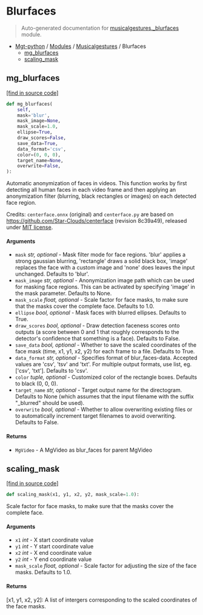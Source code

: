 # Blurfaces

> Auto-generated documentation for [musicalgestures._blurfaces](https://github.com/fourMs/MGT-python/blob/master/musicalgestures/_blurfaces.py) module.

- [Mgt-python](../README.md#mgt-python) / [Modules](../MODULES.md#mgt-python-modules) / [Musicalgestures](index.md#musicalgestures) / Blurfaces
    - [mg_blurfaces](#mg_blurfaces)
    - [scaling_mask](#scaling_mask)

## mg_blurfaces

[[find in source code]](https://github.com/fourMs/MGT-python/blob/master/musicalgestures/_blurfaces.py#L33)

```python
def mg_blurfaces(
    self,
    mask='blur',
    mask_image=None,
    mask_scale=1.0,
    ellipse=True,
    draw_scores=False,
    save_data=True,
    data_format='csv',
    color=(0, 0, 0),
    target_name=None,
    overwrite=False,
):
```

Automatic anonymization of faces in videos.
This function works by first detecting all human faces in each video frame and then applying an anonymization filter
(blurring, black rectangles or images) on each detected face region.

Credits: `centerface.onnx` (original) and `centerface.py` are based on https://github.com/Star-Clouds/centerface (revision 8c39a49), released under [MIT license](https://github.com/Star-Clouds/CenterFace/blob/36afed/LICENSE).

#### Arguments

- `mask` *str, optional* - Mask filter mode for face regions. 'blur' applies a strong gaussian blurring, 'rectangle' draws a solid black box, 'image' replaces the face with a custom image and 'none' does leaves the input unchanged. Defaults to 'blur'.
- `mask_image` *str, optional* - Anonymization image path which can be used for masking face regions. This can be activated by specifying 'image' in the mask parameter. Defaults to None.
- `mask_scale` *float, optional* - Scale factor for face masks, to make sure that the masks cover the complete face. Defaults to 1.0.
- `ellipse` *bool, optional* - Mask faces with blurred ellipses. Defaults to True.
- `draw_scores` *bool, optional* - Draw detection faceness scores onto outputs (a score between 0 and 1 that roughly corresponds to the detector's confidence that something is a face). Defaults to False.
- `save_data` *bool, optional* - Whether to save the scaled coordinates of the face mask (time, x1, y1, x2, y2) for each frame to a file. Defaults to True.
- `data_format` *str, optional* - Specifies format of blur_faces-data. Accepted values are 'csv', 'tsv' and 'txt'. For multiple output formats, use list, eg. ['csv', 'txt']. Defaults to 'csv'.
- `color` *tuple, optional* - Customized color of the rectangle boxes. Defaults to black (0, 0, 0).
- `target_name` *str, optional* - Target output name for the directogram. Defaults to None (which assumes that the input filename with the suffix "_blurred" should be used).
- `overwrite` *bool, optional* - Whether to allow overwriting existing files or to automatically increment target filenames to avoid overwriting. Defaults to False.

#### Returns

- `MgVideo` - A MgVideo as blur_faces for parent MgVideo

## scaling_mask

[[find in source code]](https://github.com/fourMs/MGT-python/blob/master/musicalgestures/_blurfaces.py#L11)

```python
def scaling_mask(x1, y1, x2, y2, mask_scale=1.0):
```

Scale factor for face masks, to make sure that the masks cover the complete face.

#### Arguments

- `x1` *int* - X start coordinate value
- `y1` *int* - Y start coordinate value
- `x2` *int* - X end coordinate value
- `y2` *int* - Y end coordinate value
- `mask_scale` *float, optional* - Scale factor for adjusting the size of the face masks. Defaults to 1.0.

#### Returns

[x1, y1, x2, y2]: A list of intergers corresponding to the scaled coordinates of the face masks.
